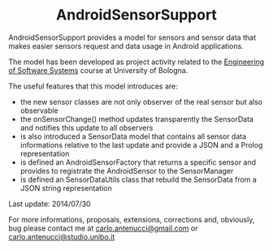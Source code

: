 <h1 align="center">AndroidSensorSupport</h1>
AndroidSensorSupport provides a model for sensors and sensor data that makes easier sensors request and data usage in Android applications.

The model has been developed as project activity related to the <a href="http://www-natali.deis.unibo.it">Engineering of Software Systems</a> course at University of Bologna.

The useful features that this model introduces are: 
* the new sensor classes are not only observer of the real sensor but also observable
* the onSensorChange() method updates transparently the SensorData and notifies this update to all observers
* is also introduced a SensorData model that contains all sensor data informations relative to the last update and provide a JSON and a Prolog representation
* is defined an AndroidSensorFactory that returns a specific sensor and provides to registrate the AndroidSensor to the SensorManager
* is defined an SensorDataUtils class that rebuild the SensorData from a JSON string representation

Last update: 2014/07/30

For more informations, proposals, extensions, corrections and, obviously, bug please contact me at
<a href="mailto://carlo.antenucci@gmail.com">carlo.antenucci@gmail.com</a> or <a href="mailto://carlo.antenucci@studio.unibo.it">carlo.antenucci@studio.unibo.it</a> 
